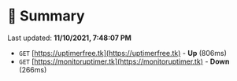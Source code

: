 # 📖 Summary
Last updated: **11/10/2021, 7:48:07 PM**

- `GET` [https://uptimerfree.tk](https://uptimerfree.tk) - **Up** (806ms)
- `GET` [https://monitoruptimer.tk](https://monitoruptimer.tk) - **Down** (266ms)
